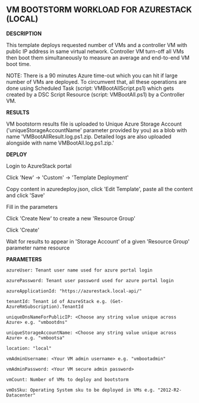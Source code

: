 ## VM BOOTSTORM WORKLOAD FOR AZURESTACK (LOCAL) ##

<b>DESCRIPTION</b>

This template deploys requested number of VMs and a controller VM with public IP address in same virtual network. Controller VM turn-off all VMs then boot them simultaneously to measure an average and end-to-end VM boot time.

NOTE: There is a 90 minutes Azure time-out which you can hit if large number of VMs are deployed. To circumvent that, all these operations are done using Scheduled Task (script: VMBootAllScript.ps1) which gets created by a DSC Script Resource (script: VMBootAll.ps1) by a Controller VM.


<b>RESULTS</b>

VM bootstorm results file is uploaded to Unique Azure Storage Account ('uniqueStorageAccountName' parameter provided by you) as a blob with name 'VMBootAllResult.log.ps1.zip. Detailed logs are also uploaded alongside with name VMBootAll.log.ps1.zip.'


<b>DEPLOY</b>

Login to AzureStack portal

Click 'New' -> 'Custom' -> 'Template Deployment'

Copy content in azuredeploy.json, click 'Edit Template', paste all the content and click 'Save'

Fill in the parameters

Click 'Create New' to create a new 'Resource Group'

Click 'Create'

Wait for results to appear in 'Storage Account' of a given 'Resource Group' parameter name resource


<b>PARAMETERS</b>
```Poweshell
azureUser: Tenant user name used for azure portal login

azurePassword: Tenant user password used for azure portal login

azureApplicationId: "https://azurestack.local-api/"

tenantId: Tenant id of AzureStack e.g. (Get-AzureRmSubscription).TenantId

uniqueDnsNameForPublicIP: <Choose any string value unique across Azure> e.g. "vmbootdns"

uniqueStorageAccountName: <Choose any string value unique across Azure> e.g. "vmbootsa"

location: "local"

vmAdminUsername: <Your VM admin username> e.g. "vmbootadmin"

vmAdminPassword: <Your VM secure admin password>

vmCount: Number of VMs to deploy and bootstorm

vmOsSku: Operating System sku to be deployed in VMs e.g. "2012-R2-Datacenter"
```
